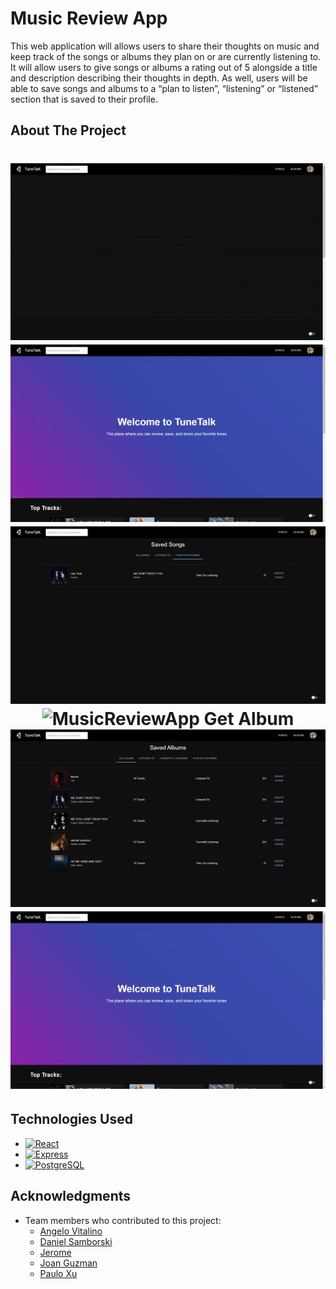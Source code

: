 # Music Review App

This web application will allows users to share their thoughts on music and keep track of the songs or albums they plan on or are currently listening to. It will allow users to give songs or albums a rating out of 5 alongside a title and description describing their thoughts in depth. As well, users will be able to save songs and albums to a “plan to listen”, “listening” or “listened” section that is saved to their profile.

<!-- ABOUT THE PROJECT -->

## About The Project

<h1 align="center">   
  <img src="client\src\assets\MusicReviewApp_HomePage.gif" alt="MusicReviewApp Home Page" >
   <img src="client\src\assets\MusicReviewApp_GetSong.gif" alt="MusicReviewApp Get Song" >
  <img src="client\src\assets\MusicReviewApp_UpdateSong.gif" alt="MusicReviewApp Song Update" >
  <img src="client\src\assets\MusicReviewApp_GetAlbum.gif" alt="MusicReviewApp Get Album" >
  <img src="client\src\assets\MusicReviewApp_UpdateAlbum.gif" alt="MusicReviewApp Album Update" >
  <img src="client\src\assets\MusicReviewApp_Profile.gif" alt="MusicReviewApp Profile" >
</h1>

## Technologies Used

- [![React][React.js]][React-url]
- [![Express][Express]][Express-url]
- [![PostgreSQL][PostgreSQL]][PostgreSQL-url]

## Acknowledgments

- Team members who contributed to this project:
  - [Angelo Vitalino](https://github.com/angvit)
  - [Daniel Samborski](https://github.com/popki222)
  - [Jerome](https://github.com/jgalam)
  - [Joan Guzman](https://github.com/JoanG5)
  - [Paulo Xu](https://github.com/pauloxx)

[React.js]: https://img.shields.io/badge/react-000000?style=for-the-badge&logo=react&link=https%3A%2F%2Freact.dev%2F
[React-url]: https://reactjs.org/
[Express]: https://img.shields.io/badge/express-000000?style=for-the-badge&logo=express&link=https%3A%2F%2Fexpressjs.com%2F
[Express-url]: https://expressjs.com/
[PostgreSQL]: https://img.shields.io/badge/PostgreSQL-000000?style=for-the-badge&logo=PostgreSQL&link=https%3A%2F%2Fwww.postgresql.org%2F
[PostgreSQL-url]: https://postgresql.org
